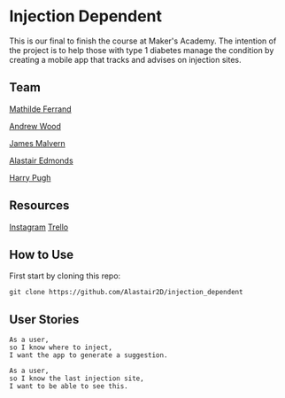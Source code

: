 # Injection Dependent

This is our final to finish the course at Maker's Academy. The intention of the project is to help those with type 1 diabetes manage the condition by creating a mobile app that tracks and advises on injection sites.

## Team

[Mathilde Ferrand](https://github.com/ChocolatineMathou)

[Andrew Wood](https://github.com/andrewwood2)

[James Malvern](https://github.com/jdm79)

[Alastair Edmonds](https://github.com/Alastair2D)

[Harry Pugh](https://github.com/hjpugh)

## Resources

[Instagram](https://www.instagram.com/injection.dependent/?hl=en)
[Trello](https://trello.com/injectiondependent)

## How to Use

First start by cloning this repo:

```
git clone https://github.com/Alastair2D/injection_dependent
```

## User Stories

```
As a user,
so I know where to inject,
I want the app to generate a suggestion.

As a user,
so I know the last injection site,
I want to be able to see this.
```
